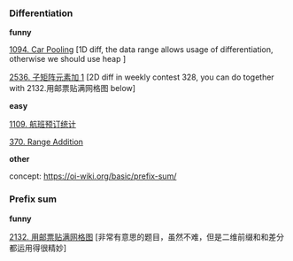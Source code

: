 ### Differentiation
**funny**

[1094. Car Pooling](https://leetcode.com/problems/car-pooling/)
      [1D diff, the data range allows usage of differentiation, otherwise we should use heap ]

[2536. 子矩阵元素加 1](https://leetcode.cn/problems/increment-submatrices-by-one/) [2D diff in weekly contest 328, you can do together with 2132.用邮票贴满网格图 below]








**easy** 

[1109. 航班预订统计]()

[370. Range Addition](https://leetcode.com/problems/range-addition/)

**other**

concept: 
https://oi-wiki.org/basic/prefix-sum/


### Prefix sum
**funny**

[2132. 用邮票贴满网格图](https://leetcode.cn/problems/stamping-the-grid/) [非常有意思的题目，虽然不难，但是二维前缀和和差分都运用得很精妙]
